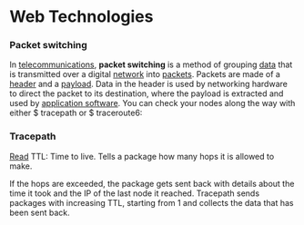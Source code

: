 # Web Technologies
### Packet switching
In [telecommunications](https://en.wikipedia.org/wiki/Telecommunication "Telecommunication"), **packet switching** is a method of grouping [data](https://en.wikipedia.org/wiki/Data_(computing) "Data (computing)") that is transmitted over a digital [network](https://en.wikipedia.org/wiki/Telecommunications_network "Telecommunications network") into [packets](https://en.wikipedia.org/wiki/Network_packet "Network packet"). Packets are made of a [header](https://en.wikipedia.org/wiki/Header_(computing) "Header (computing)") and a [payload](https://en.wikipedia.org/wiki/Payload_(computing) "Payload (computing)"). Data in the header is used by networking hardware to direct the packet to its destination, where the payload is extracted and used by [application software](https://en.wikipedia.org/wiki/Application_software "Application software"). 
You can check your nodes along the way with either $ tracepath or $ traceroute6:

### Tracepath
[Read](https://www.pcwdld.com/traceroute)
TTL: Time to live. Tells a package how many hops it is allowed to make. 

If the hops are exceeded, the package gets sent back with details about the time it took and the IP of the last node it reached. Tracepath sends packages with increasing TTL, starting from 1 and collects the data that has been sent back.
<!--stackedit_data:
eyJoaXN0b3J5IjpbMTQ3Njk2MDE2Nl19
-->
